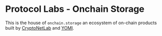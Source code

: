 # Protocol Labs - Onchain Storage

This is the house of `onchain.storage` an ecosystem of on-chain products built by [CryptoNetLab](https://cryptonet.org/) and [YOMI](https://yomi.digital).

